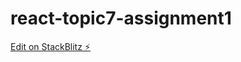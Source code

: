 # react-topic7-assignment1

[Edit on StackBlitz ⚡️](https://stackblitz.com/edit/react-topic7-assignment1)